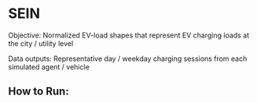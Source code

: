 
# SEIN 

Objective: 
Normalized EV-load shapes that represent EV charging loads at the city / utility level 

Data outputs:
Representative day / weekday charging sessions from each simulated agent / vehicle

## How to Run:
